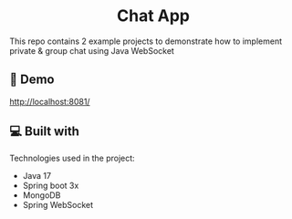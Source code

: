<h1 align="center" id="title">Chat App</h1>

<p id="description">This repo contains 2 example projects to demonstrate how to implement private &amp; group chat using Java WebSocket</p>

<h2>🚀 Demo</h2>

[http://localhost:8081/](http://localhost:8081/)

  
  
<h2>💻 Built with</h2>

Technologies used in the project:

*   Java 17
*   Spring boot 3x
*   MongoDB
*   Spring WebSocket